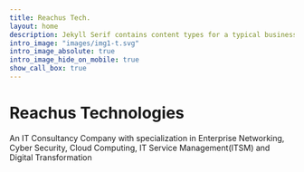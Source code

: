 ```yaml
---
title: Reachus Tech.
layout: home
description: Jekyll Serif contains content types for a typical business website. The theme is fully responsive, blazing fast and artfully illustrated.
intro_image: "images/img1-t.svg"
intro_image_absolute: true
intro_image_hide_on_mobile: true
show_call_box: true
---
```


# Reachus Technologies

An IT Consultancy Company with specialization in Enterprise Networking, Cyber Security, Cloud Computing, IT Service Management(ITSM) and Digital Transformation 
